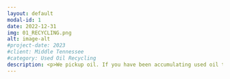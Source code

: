 ```yaml
---
layout: default
modal-id: 1
date: 2022-12-31
img: 01_RECYCLING.png
alt: image-alt
#project-date: 2023
#client: Middle Tennessee
#category: Used Oil Recycling
description: <p>We pickup oil. If you have been accumulating used oil then we can take it off your hands. Keep your work space and the environment safe and clean by scheduling a pickup today. Call or text (877) 333-1776 anytime. If you are outside the Middle Tennessee area, let us know you're interested by taking 5-minutes to complete <a href="https://pbxjlp2uk28.typeform.com/to/dL5z7Cje" target="_blank" rel="noopener noreferrer">this form</a>.</p> <p>Follow us on <a href="https://www.facebook.com/socoindustrial" target="_blank" rel="noopener noreferrer">Facebook</a> and <a href="https://twitter.com/SOCOindustrial" target="_blank" rel="noopener noreferrer">Twitter</a> to stay up to date.</p> 
---
```

